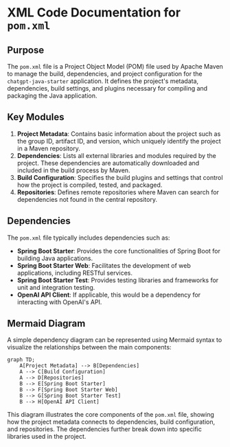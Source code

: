 # XML Code Documentation for `pom.xml`

## Purpose
The `pom.xml` file is a Project Object Model (POM) file used by Apache Maven to manage the build, dependencies, and project configuration for the `chatgpt-java-starter` application. It defines the project's metadata, dependencies, build settings, and plugins necessary for compiling and packaging the Java application.

## Key Modules
1. **Project Metadata**: Contains basic information about the project such as the group ID, artifact ID, and version, which uniquely identify the project in a Maven repository.
2. **Dependencies**: Lists all external libraries and modules required by the project. These dependencies are automatically downloaded and included in the build process by Maven.
3. **Build Configuration**: Specifies the build plugins and settings that control how the project is compiled, tested, and packaged.
4. **Repositories**: Defines remote repositories where Maven can search for dependencies not found in the central repository.

## Dependencies
The `pom.xml` file typically includes dependencies such as:
- **Spring Boot Starter**: Provides the core functionalities of Spring Boot for building Java applications.
- **Spring Boot Starter Web**: Facilitates the development of web applications, including RESTful services.
- **Spring Boot Starter Test**: Provides testing libraries and frameworks for unit and integration testing.
- **OpenAI API Client**: If applicable, this would be a dependency for interacting with OpenAI's API.

## Mermaid Diagram
A simple dependency diagram can be represented using Mermaid syntax to visualize the relationships between the main components:

```mermaid
graph TD;
    A[Project Metadata] --> B[Dependencies]
    A --> C[Build Configuration]
    A --> D[Repositories]
    B --> E[Spring Boot Starter]
    B --> F[Spring Boot Starter Web]
    B --> G[Spring Boot Starter Test]
    B --> H[OpenAI API Client]
```

This diagram illustrates the core components of the `pom.xml` file, showing how the project metadata connects to dependencies, build configuration, and repositories. The dependencies further break down into specific libraries used in the project.